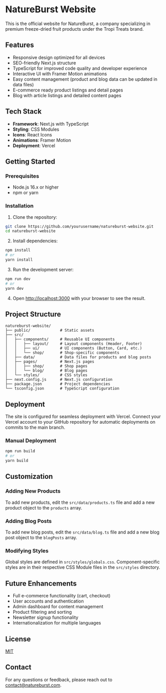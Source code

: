 # NatureBurst Website

This is the official website for NatureBurst, a company specializing in premium freeze-dried fruit products under the Tropi Treats brand.

## Features

- Responsive design optimized for all devices
- SEO-friendly Next.js structure
- TypeScript for improved code quality and developer experience
- Interactive UI with Framer Motion animations
- Easy content management (product and blog data can be updated in data files)
- E-commerce ready product listings and detail pages
- Blog with article listings and detailed content pages

## Tech Stack

- **Framework**: Next.js with TypeScript
- **Styling**: CSS Modules
- **Icons**: React Icons
- **Animations**: Framer Motion
- **Deployment**: Vercel

## Getting Started

### Prerequisites

- Node.js 16.x or higher
- npm or yarn

### Installation

1. Clone the repository:
```bash
git clone https://github.com/yourusername/natureburst-website.git
cd natureburst-website
```

2. Install dependencies:
```bash
npm install
# or
yarn install
```

3. Run the development server:
```bash
npm run dev
# or
yarn dev
```

4. Open [http://localhost:3000](http://localhost:3000) with your browser to see the result.

## Project Structure

```
natureburst-website/
├── public/             # Static assets
├── src/
│   ├── components/     # Reusable UI components
│   │   ├── layout/     # Layout components (Header, Footer)
│   │   ├── ui/         # UI components (Button, Card, etc.)
│   │   └── shop/       # Shop-specific components
│   ├── data/           # Data files for products and blog posts
│   ├── pages/          # Next.js pages
│   │   ├── shop/       # Shop pages
│   │   └── blog/       # Blog pages
│   └── styles/         # CSS styles
├── next.config.js      # Next.js configuration
├── package.json        # Project dependencies
└── tsconfig.json       # TypeScript configuration
```

## Deployment

The site is configured for seamless deployment with Vercel. Connect your Vercel account to your GitHub repository for automatic deployments on commits to the main branch.

### Manual Deployment

```bash
npm run build
# or
yarn build
```

## Customization

### Adding New Products

To add new products, edit the `src/data/products.ts` file and add a new product object to the `products` array.

### Adding Blog Posts

To add new blog posts, edit the `src/data/blog.ts` file and add a new blog post object to the `blogPosts` array.

### Modifying Styles

Global styles are defined in `src/styles/globals.css`. Component-specific styles are in their respective CSS Module files in the `src/styles` directory.

## Future Enhancements

- Full e-commerce functionality (cart, checkout)
- User accounts and authentication
- Admin dashboard for content management
- Product filtering and sorting
- Newsletter signup functionality
- Internationalization for multiple languages

## License

[MIT](LICENSE)

## Contact

For any questions or feedback, please reach out to [contact@natureburst.com](mailto:contact@natureburst.com).